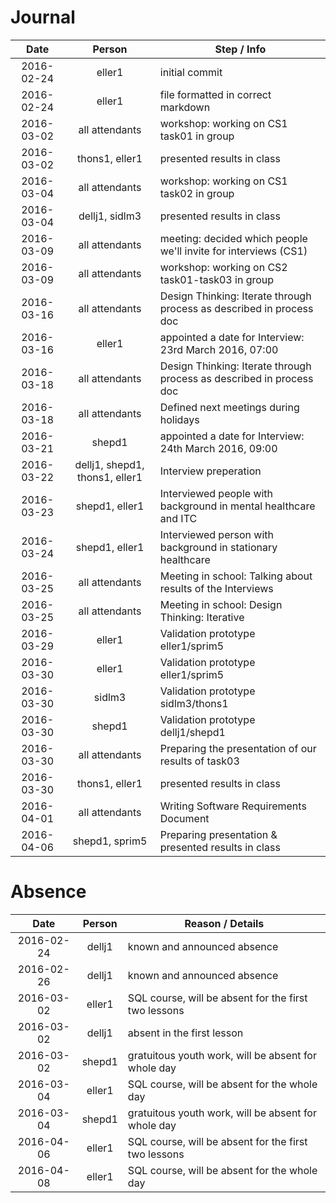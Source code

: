 # Journal
| Date       | Person 		  | Step / Info															|
| :--------: |:--------------:| --------------------------------------------------------------------|
| 2016-02-24 | eller1 		  | initial commit														|
| 2016-02-24 | eller1 	 	  | file formatted in correct markdown									|
| 2016-03-02 | all attendants | workshop: working on CS1 task01	in group							|
| 2016-03-02 | thons1, eller1 | presented results in class											|
| 2016-03-04 | all attendants | workshop: working on CS1 task02	in group							|
| 2016-03-04 | dellj1, sidlm3 | presented results in class											|
| 2016-03-09 | all attendants | meeting: decided which people we'll invite for interviews (CS1)		|
| 2016-03-09 | all attendants | workshop: working on CS2 task01-task03 in group						|
| 2016-03-16 | all attendants | Design Thinking: Iterate through process as described in process doc|
| 2016-03-16 | eller1		  | appointed a date for Interview: 23rd March 2016, 07:00				|
| 2016-03-18 | all attendants | Design Thinking: Iterate through process as described in process doc|
| 2016-03-18 | all attendants | Defined next meetings during holidays								|
| 2016-03-21 | shepd1         | appointed a date for Interview: 24th March 2016, 09:00              |
| 2016-03-22 | dellj1, shepd1, thons1, eller1 | Interview preperation 								|
| 2016-03-23 | shepd1, eller1 | Interviewed people with background in mental healthcare	and ITC		|
| 2016-03-24 | shepd1, eller1 | Interviewed person with background in stationary healthcare			|
| 2016-03-25 | all attendants | Meeting in school: Talking about results of the Interviews			|
| 2016-03-25 | all attendants | Meeting in school: Design Thinking: Iterative						|
| 2016-03-29 | eller1		  | Validation prototype eller1/sprim5									|
| 2016-03-30 | eller1		  | Validation prototype eller1/sprim5									|
| 2016-03-30 | sidlm3		  | Validation prototype sidlm3/thons1									|
| 2016-03-30 | shepd1		  | Validation prototype dellj1/shepd1									|
| 2016-03-30 | all attendants | Preparing the presentation of our results of task03					|
| 2016-03-30 | thons1, eller1 | presented results in class											|
| 2016-04-01 | all attendants | Writing Software Requirements Document								|
| 2016-04-06 | shepd1, sprim5 | Preparing presentation & presented results in class					|



# Absence
| Date       | Person   | Reason / Details		                                |
| :--------: |:--------:| ------------------------------------------------------|
| 2016-02-24 | dellj1   | known and announced absence							|
| 2016-02-26 | dellj1   | known and announced absence							|
| 2016-03-02 | eller1   | SQL course, will be absent for the first two lessons	|
| 2016-03-02 | dellj1	| absent in the first lesson							|
| 2016-03-02 | shepd1   | gratuitous youth work, will be absent for whole day	|
| 2016-03-04 | eller1   | SQL course, will be absent for the whole day			|
| 2016-03-04 | shepd1   | gratuitous youth work, will be absent for whole day	|
| 2016-04-06 | eller1   | SQL course, will be absent for the first two lessons	|
| 2016-04-08 | eller1   | SQL course, will be absent for the whole day			|